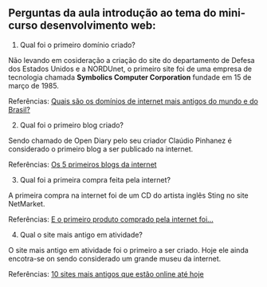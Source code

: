 ## Perguntas da aula introdução ao tema do mini-curso desenvolvimento web:

1. Qual foi o primeiro domínio criado?

Não levando em cosideração a criação do site do departamento de Defesa dos Estados Unidos e a NORDUnet, o primeiro site foi de uma empresa de tecnologia chamada **Symbolics Computer Corporation** fundade em 15 de março de 1985.

Referências: [Quais são os domínios de internet mais antigos do mundo e do Brasil?](https://canaltech.com.br/internet/quais-sao-os-dominios-mais-antigos-do-mundo-e-do-brasil-181571/)

2. Qual foi o primeiro blog criado?

Sendo chamado de Open Diary pelo seu criador Claúdio Pinhanez é considerado o primeiro blog a ser publicado na internet.

Referências: [Os 5 primeiros blogs da internet](https://super.abril.com.br/coluna/superlistas/os-5-primeiros-blogs-da-internet/)

3. Qual foi a primeira compra feita pela internet?

A primeira compra na internet foi de um CD do artista inglês Sting no site NetMarket.

Referências: [E o primeiro produto comprado pela internet foi...](https://epocanegocios.globo.com/Tecnologia/noticia/2015/11/e-o-primeiro-produto-comprado-pela-internet-foi.html)

4. Qual o site mais antigo em atividade?

O site mais antigo em atividade foi o primeiro a ser criado. Hoje ele ainda encotra-se on sendo considerado um grande museu da internet.

Referências: [10 sites mais antigos que estão online até hoje](https://www.mundoinverso.com.br/sites-mais-antigos-que-estao-onlines-ate-hoje/)
